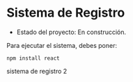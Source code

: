 <h1> Sistema de Registro</h1>

- Estado del proyecto: En construcción.

Para ejecutar el sistema, debes poner:

````npm install react````

sistema de registro 2
